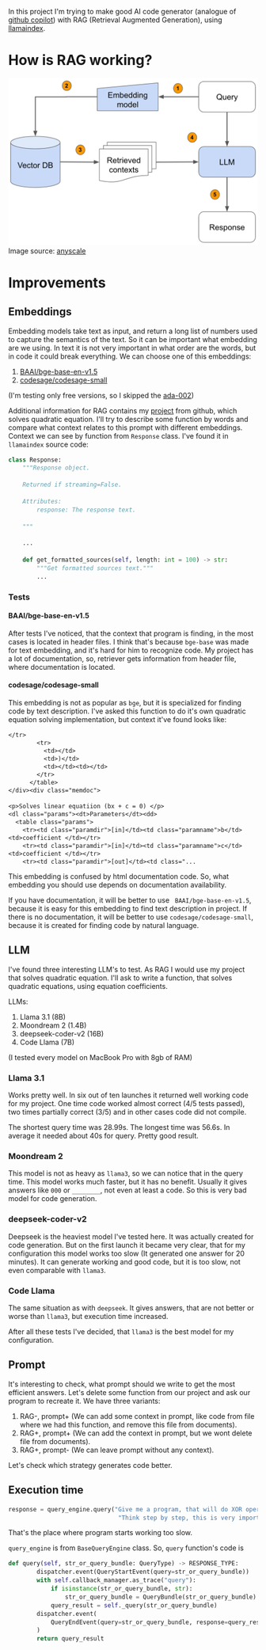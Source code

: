 In this project I'm trying to make good AI code generator (analogue of [github copilot](https://github.com/features/copilot)) with RAG (Retrieval Augmented Generation), using [llamaindex](https://www.llamaindex.ai).

# How is RAG working?

![](assets/rag.webp)
Image source: [anyscale](https://www.anyscale.com/blog/a-comprehensive-guide-for-building-rag-based-llm-applications-part-1)

# Improvements

## Embeddings

Embedding models take text as input, and return a long list of numbers used to capture the semantics of the text. So it can be important what embedding are we using. In text it is not very important in what order are the words, but in code it could break everything. We can choose one of this embeddings:

1. [BAAI/bge-base-en-v1.5](https://huggingface.co/Salesforce/codet5p-110m-embedding)
2. [codesage/codesage-small](codesage/codesage-small)

(I'm testing only free versions, so I skipped the [ada-002](https://platform.openai.com/docs/guides/embeddings))

Additional information for RAG contains my [project](https://github.com/worthlane/quadratic_equation) from github, which solves quadratic equation. I'll try to describe some function by words and compare what context relates to this prompt with different embeddings. Context we can see by function from ```Response``` class. I've found it in ```llamaindex``` source code:

```python
class Response:
    """Response object.

    Returned if streaming=False.

    Attributes:
        response: The response text.

    """

    ...

    def get_formatted_sources(self, length: int = 100) -> str:
        """Get formatted sources text."""
        ...
```

### Tests

#### BAAI/bge-base-en-v1.5

After tests I've noticed, that the context that program is finding, in the most cases is located in header files. I think that's because ```bge-base``` was made for text embedding, and it's hard for him to recognize code. My project has a lot of documentation, so, retriever gets information from header file, where documentation is located.

#### codesage/codesage-small

This embedding is not as popular as ```bge```, but it is specialized for finding code by text description. I've asked this function to do it's own quadratic equation solving implementation, but context it've found looks like:
```
</tr>
        <tr>
          <td></td>
          <td>)</td>
          <td></td><td></td>
        </tr>
      </table>
</div><div class="memdoc">

<p>Solves linear equatiion (bx + c = 0) </p>
<dl class="params"><dt>Parameters</dt><dd>
  <table class="params">
    <tr><td class="paramdir">[in]</td><td class="paramname">b</td><td>coefficient </td></tr>
    <tr><td class="paramdir">[in]</td><td class="paramname">c</td><td>coefficient </td></tr>
    <tr><td class="paramdir">[out]</td><td class="...
```

This embedding is confused by html documentation code. So, what embedding you should use depends on documentation availability.

If you have documentation, it will be better to use ``` BAAI/bge-base-en-v1.5```, because it is easy for this embedding to find text description in project. If there is no documentation, it will be better to use ```codesage/codesage-small```, because it is created for finding code by natural language.




## LLM

I've found three interesting LLM's to test. As RAG I would use my project that solves quadratic equation. I'll ask to write a function, that solves quadratic equations, using equation coefficients.

LLMs:
1. Llama 3.1 (8B)
2. Moondream 2 (1.4B)
3. deepseek-coder-v2 (16B)
3. Code Llama (7B)

(I tested every model on MacBook Pro with 8gb of RAM)

### Llama 3.1
Works pretty well. In six out of ten launches it returned well working code for my project. One time code worked almost correct (4/5 tests passed), two times partially correct (3/5) and in other cases code did not compile.

The shortest query time was 28.99s. The longest time was 56.6s. In average it needed about 40s for query. Pretty good result.

### Moondream 2
This model is not as heavy as ```llama3```, so we can notice that in the query time. This model works much faster, but it has no benefit. Usually it gives answers like ```000``` or ```________```, not even at least a code. So this is very bad model for code generation.

### deepseek-coder-v2
Deepseek is the heaviest model I've tested here. It was actually created for code generation. But on the first launch it became very clear, that for my configuration this model works too slow (It generated one answer for 20 minutes). It can generate working and good code, but it is too slow, not even comparable with ```llama3```.

### Code Llama
The same situation as with ```deepseek```. It gives answers, that are not better or worse than ```llama3```, but execution time increased.

After all these tests I've decided, that ```llama3``` is the best model for my configuration.

## Prompt

It's interesting to check, what prompt should we write to get the most efficient answers. Let's delete some function from our project and ask our program to recreate it. We have three variants:

1. RAG-, prompt+ (We can add some context in prompt, like code from file where we had this function, and remove this file from documents).
2. RAG+, prompt+ (We can add the context in prompt, but we wont delete file from documents).
3. RAG+, prompt- (We can leave prompt without any context).

Let's check which strategy generates code better.

## Execution time

```py
response = query_engine.query("Give me a program, that will do XOR operation with 3 integers and return the binary result of operations"
                               "Think step by step, this is very important for my career. Respond to me only with code.")
```

That's the place where program starts working too slow.

```query_engine``` is from ```BaseQueryEngine``` class. So, ```query``` function's code is
```py
def query(self, str_or_query_bundle: QueryType) -> RESPONSE_TYPE:
        dispatcher.event(QueryStartEvent(query=str_or_query_bundle))
        with self.callback_manager.as_trace("query"):
            if isinstance(str_or_query_bundle, str):
                str_or_query_bundle = QueryBundle(str_or_query_bundle)
            query_result = self._query(str_or_query_bundle)
        dispatcher.event(
            QueryEndEvent(query=str_or_query_bundle, response=query_result)
        )
        return query_result
```


